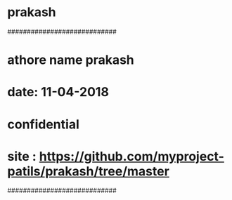 # prakash
############################
#	athore name prakash
#	date: 11-04-2018
#	confidential
#	site : https://github.com/myproject-patils/prakash/tree/master
############################
